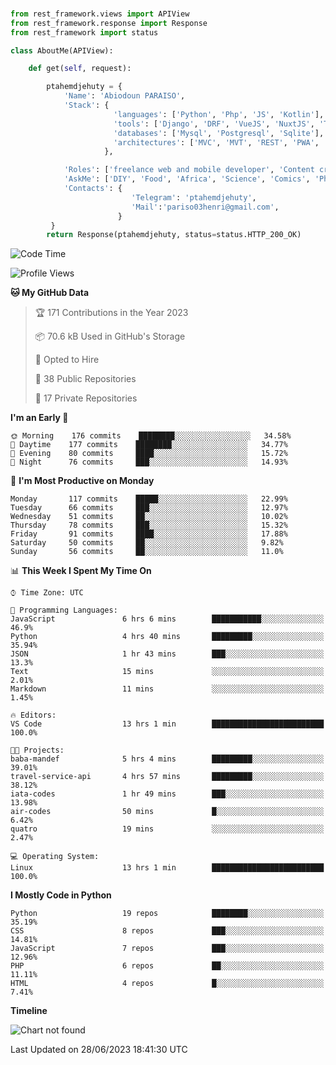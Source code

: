 ###
```python
from rest_framework.views import APIView
from rest_framework.response import Response
from rest_framework import status

class AboutMe(APIView):

    def get(self, request):

        ptahemdjehuty = {
            'Name': 'Abiodoun PARAISO',
            'Stack': {
                       'languages': ['Python', 'Php', 'JS', 'Kotlin'],
                       'tools': ['Django', 'DRF', 'VueJS', 'NuxtJS', 'Threejs' 'React', 'Kotlin', 'Electron'],
                       'databases': ['Mysql', 'Postgresql', 'Sqlite'],
                       'architectures': ['MVC', 'MVT', 'REST', 'PWA', 'SPA', 'MicroServices']
                     },

            'Roles': ['freelance web and mobile developer', 'Content creator', 'Teacher', 'Mentor'],
            'AskMe': ['DIY', 'Food', 'Africa', 'Science', 'Comics', 'Photography', 'Tech', 'Programming'],
            'Contacts': {
                           'Telegram': 'ptahemdjehuty',
                           'Mail':'pariso03henri@gmail.com',
                        }
         }
        return Response(ptahemdjehuty, status=status.HTTP_200_OK)

```                    

<!--START_SECTION:waka-->
![Code Time](http://img.shields.io/badge/Code%20Time-644%20hrs%2035%20mins-blue)

![Profile Views](http://img.shields.io/badge/Profile%20Views-0-blue)

**🐱 My GitHub Data** 

> 🏆 171 Contributions in the Year 2023
 > 
> 📦 70.6 kB Used in GitHub's Storage 
 > 
> 💼 Opted to Hire
 > 
> 📜 38 Public Repositories 
 > 
> 🔑 17 Private Repositories  
 > 
**I'm an Early 🐤** 

```text
🌞 Morning    176 commits    ████████░░░░░░░░░░░░░░░░░   34.58% 
🌆 Daytime    177 commits    ████████░░░░░░░░░░░░░░░░░   34.77% 
🌃 Evening    80 commits     ████░░░░░░░░░░░░░░░░░░░░░   15.72% 
🌙 Night      76 commits     ███░░░░░░░░░░░░░░░░░░░░░░   14.93%

```
📅 **I'm Most Productive on Monday** 

```text
Monday       117 commits    █████░░░░░░░░░░░░░░░░░░░░   22.99% 
Tuesday      66 commits     ███░░░░░░░░░░░░░░░░░░░░░░   12.97% 
Wednesday    51 commits     ██░░░░░░░░░░░░░░░░░░░░░░░   10.02% 
Thursday     78 commits     ███░░░░░░░░░░░░░░░░░░░░░░   15.32% 
Friday       91 commits     ████░░░░░░░░░░░░░░░░░░░░░   17.88% 
Saturday     50 commits     ██░░░░░░░░░░░░░░░░░░░░░░░   9.82% 
Sunday       56 commits     ██░░░░░░░░░░░░░░░░░░░░░░░   11.0%

```


📊 **This Week I Spent My Time On** 

```text
⌚︎ Time Zone: UTC

💬 Programming Languages: 
JavaScript               6 hrs 6 mins        ███████████░░░░░░░░░░░░░░   46.9% 
Python                   4 hrs 40 mins       █████████░░░░░░░░░░░░░░░░   35.94% 
JSON                     1 hr 43 mins        ███░░░░░░░░░░░░░░░░░░░░░░   13.3% 
Text                     15 mins             ░░░░░░░░░░░░░░░░░░░░░░░░░   2.01% 
Markdown                 11 mins             ░░░░░░░░░░░░░░░░░░░░░░░░░   1.45%

🔥 Editors: 
VS Code                  13 hrs 1 min        █████████████████████████   100.0%

🐱‍💻 Projects: 
baba-mandef              5 hrs 4 mins        █████████░░░░░░░░░░░░░░░░   39.01% 
travel-service-api       4 hrs 57 mins       █████████░░░░░░░░░░░░░░░░   38.12% 
iata-codes               1 hr 49 mins        ███░░░░░░░░░░░░░░░░░░░░░░   13.98% 
air-codes                50 mins             █░░░░░░░░░░░░░░░░░░░░░░░░   6.42% 
quatro                   19 mins             ░░░░░░░░░░░░░░░░░░░░░░░░░   2.47%

💻 Operating System: 
Linux                    13 hrs 1 min        █████████████████████████   100.0%

```

**I Mostly Code in Python** 

```text
Python                   19 repos            ████████░░░░░░░░░░░░░░░░░   35.19% 
CSS                      8 repos             ███░░░░░░░░░░░░░░░░░░░░░░   14.81% 
JavaScript               7 repos             ███░░░░░░░░░░░░░░░░░░░░░░   12.96% 
PHP                      6 repos             ██░░░░░░░░░░░░░░░░░░░░░░░   11.11% 
HTML                     4 repos             █░░░░░░░░░░░░░░░░░░░░░░░░   7.41%

```


**Timeline**

![Chart not found](https://raw.githubusercontent.com/ptahemdjehuty/ptahemdjehuty/main/charts/bar_graph.png) 


 Last Updated on 28/06/2023 18:41:30 UTC
<!--END_SECTION:waka-->
